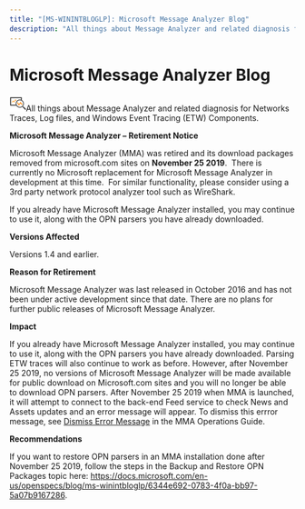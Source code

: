 ```yaml
---
title: "[MS-WININTBLOGLP]: Microsoft Message Analyzer Blog"
description: "All things about Message Analyzer and related diagnosis for Networks Traces, Log files, and Windows Event Tracing (ETW) Components.   Microsoft"
---
```


# Microsoft Message Analyzer Blog

<p> </p>
<p><img id="Picture 2" src="MS-WININTBLOGLP_files/image001.png">All
things about Message Analyzer and related diagnosis for Networks Traces, Log
files, and Windows Event Tracing (ETW) Components. </p>

<p><b>Microsoft Message Analyzer – Retirement Notice </b></p>

<p>Microsoft Message Analyzer (MMA) was retired and its
download packages removed from microsoft.com sites on <b>November 25 2019</b>. 
There is currently no Microsoft replacement for Microsoft Message Analyzer in
development at this time.  For similar functionality, please consider using a
3rd party network protocol analyzer tool such as WireShark. </p>

<p>If you already have Microsoft Message Analyzer installed,
you may continue to use it, along with the OPN parsers you have already
downloaded.</p>

<p><b>Versions Affected</b></p>

<p>Versions 1.4 and earlier.</p>

<p><b>Reason for Retirement</b></p>

<p>Microsoft Message Analyzer was last released in October 2016
and has not been under active development since that date. There are no plans
for further public releases of Microsoft Message Analyzer. </p>

<p><b>Impact</b></p>

<p>If you already have Microsoft Message Analyzer installed,
you may continue to use it, along with the OPN parsers you have already
downloaded. Parsing ETW traces will also continue to work as before. 
However, after November 25 2019, no versions of Microsoft Message Analyzer
will be made available for public download on Microsoft.com sites and you will
no longer be able to download OPN parsers. After November 25 2019 when MMA is launched, it will attempt to connect to the back-end Feed service to check News and Assets updates and an error message will appear. 
To dismiss this errror message, see <span><a href="https://docs.microsoft.com/en-us/message-analyzer/procedures-using-the-asset-management-features#BKMK_DismissError">Dismiss Error Message</a></span> in the MMA Operations Guide.
</p>

<p><b>Recommendations</b></p>

<p>If you want to restore OPN parsers in an MMA installation done after November 25
2019, follow the steps in the Backup and Restore OPN Packages topic here: <span><a href="https://docs.microsoft.com/en-us/openspecs/blog/ms-winintbloglp/6344e692-0783-4f0a-bb97-5a07b9167286">https://docs.microsoft.com/en-us/openspecs/blog/ms-winintbloglp/6344e692-0783-4f0a-bb97-5a07b9167286</a></span>.</p>


                
